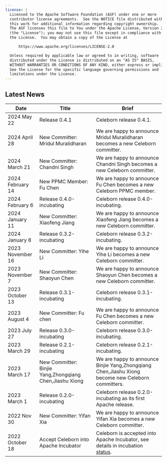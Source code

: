 ```yaml
---
license: |
  Licensed to the Apache Software Foundation (ASF) under one or more
  contributor license agreements.  See the NOTICE file distributed with
  this work for additional information regarding copyright ownership.
  The ASF licenses this file to You under the Apache License, Version 2.0
  (the "License"); you may not use this file except in compliance with
  the License.  You may obtain a copy of the License at

      https://www.apache.org/licenses/LICENSE-2.0

  Unless required by applicable law or agreed to in writing, software
  distributed under the License is distributed on an "AS IS" BASIS,
  WITHOUT WARRANTIES OR CONDITIONS OF ANY KIND, either express or implied.
  See the License for the specific language governing permissions and
  limitations under the License.
---
```


## Latest News

| Date             | Title                                                   | Brief                                                                                                                           |
|------------------|---------------------------------------------------------|---------------------------------------------------------------------------------------------------------------------------------|
| 2024 May 22      | Release 0.4.1                                           | Celeborn release 0.4.1.                                                                                                         |
| 2024 April 28    | New Committer: Mridul Muralidharan                      | We are happy to announce Mridul Muralidharan becomes a new Celeborn committer.                                                  |
| 2024 March 21    | New Committer: Chandni Singh                            | We are happy to announce Chandni Singh becomes a new Celeborn committer.                                                        |
| 2024 February 14 | New PPMC Member: Fu Chen                                | We are happy to announce Fu Chen becomes a new Celeborn PPMC member.                                                            |
| 2024 February 6  | Release 0.4.0-incubating                                | Celeborn release 0.4.0-incubating.                                                                                              |
| 2024 January 11  | New Committer: Xiaofeng Jiang                           | We are happy to announce Xiaofeng Jiang becomes a new Celeborn committer.                                                       |
| 2024 January 8   | Release 0.3.2-incubating                                | Celeborn release 0.3.2-incubating.                                                                                              |
| 2023 November 16 | New Committer: Yihe Li                                  | We are happy to announce Yihe Li becomes a new Celeborn committer.                                                              |
| 2023 November 7  | New Committer: Shaoyun Chen                             | We are happy to announce Shaoyun Chen becomes a new Celeborn committer.                                                         |
| 2023 October 13  | Release 0.3.1-incubating                                | Celeborn release 0.3.1-incubating.                                                                                              |
| 2023 August 4    | New Committer: Fu chen                                  | We are happy to announce Fu Chen becomes a new Celeborn committer.                                                              |
| 2023 July 27     | Release 0.3.0-incubating                                | Celeborn release 0.3.0-incubating.                                                                                              |
| 2023 March 29    | Release 0.2.1-incubating                                | Celeborn release 0.2.1-incubating.                                                                                              |
| 2023 March 17    | New Committer: Binjie Yang,Zhongqiang Chen,Jiashu Xiong | We are happy to announce Binjie Yang,Zhongqiang Chen,Jiashu Xiong become new Celeborn committers.                               |
| 2023 March 1     | Release 0.2.0-incubating                                | Celeborn release 0.2.0-incubating as its first Apache release.                                                                  |
| 2022 Nov 30      | New Committer: Yifan Xia                                | We are happy to announce Yifan Xia becomes a new Celeborn committer.                                                            |
| 2022 October 18  | Accept Celeborn into Apache Incubator                   | Celeborn is accepted into Apache Incubator, see details in incubation [status](https://incubator.apache.org/projects/celeborn). |
